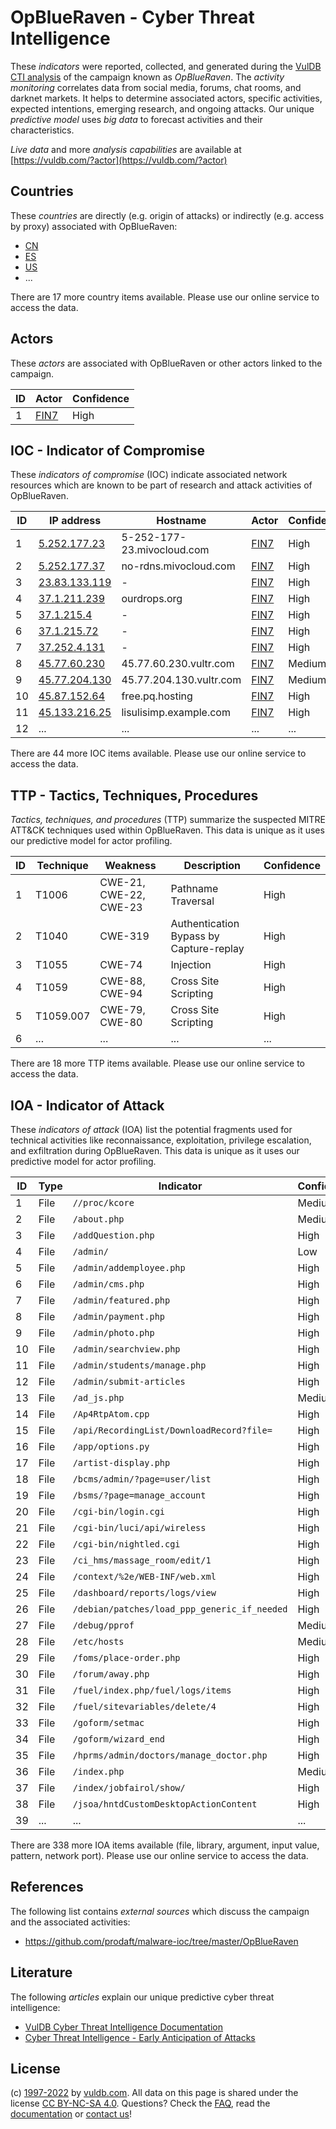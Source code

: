 # OpBlueRaven - Cyber Threat Intelligence

These _indicators_ were reported, collected, and generated during the [VulDB CTI analysis](https://vuldb.com/?kb.cti) of the campaign known as _OpBlueRaven_. The _activity monitoring_ correlates data from social media, forums, chat rooms, and darknet markets. It helps to determine associated actors, specific activities, expected intentions, emerging research, and ongoing attacks. Our unique _predictive model_ uses _big data_ to forecast activities and their characteristics.

_Live data_ and more _analysis capabilities_ are available at [https://vuldb.com/?actor](https://vuldb.com/?actor)

## Countries

These _countries_ are directly (e.g. origin of attacks) or indirectly (e.g. access by proxy) associated with OpBlueRaven:

* [CN](https://vuldb.com/?country.cn)
* [ES](https://vuldb.com/?country.es)
* [US](https://vuldb.com/?country.us)
* ...

There are 17 more country items available. Please use our online service to access the data.

## Actors

These _actors_ are associated with OpBlueRaven or other actors linked to the campaign.

ID | Actor | Confidence
-- | ----- | ----------
1 | [FIN7](https://vuldb.com/?actor.fin7) | High

## IOC - Indicator of Compromise

These _indicators of compromise_ (IOC) indicate associated network resources which are known to be part of research and attack activities of OpBlueRaven.

ID | IP address | Hostname | Actor | Confidence
-- | ---------- | -------- | ----- | ----------
1 | [5.252.177.23](https://vuldb.com/?ip.5.252.177.23) | 5-252-177-23.mivocloud.com | [FIN7](https://vuldb.com/?actor.fin7) | High
2 | [5.252.177.37](https://vuldb.com/?ip.5.252.177.37) | no-rdns.mivocloud.com | [FIN7](https://vuldb.com/?actor.fin7) | High
3 | [23.83.133.119](https://vuldb.com/?ip.23.83.133.119) | - | [FIN7](https://vuldb.com/?actor.fin7) | High
4 | [37.1.211.239](https://vuldb.com/?ip.37.1.211.239) | ourdrops.org | [FIN7](https://vuldb.com/?actor.fin7) | High
5 | [37.1.215.4](https://vuldb.com/?ip.37.1.215.4) | - | [FIN7](https://vuldb.com/?actor.fin7) | High
6 | [37.1.215.72](https://vuldb.com/?ip.37.1.215.72) | - | [FIN7](https://vuldb.com/?actor.fin7) | High
7 | [37.252.4.131](https://vuldb.com/?ip.37.252.4.131) | - | [FIN7](https://vuldb.com/?actor.fin7) | High
8 | [45.77.60.230](https://vuldb.com/?ip.45.77.60.230) | 45.77.60.230.vultr.com | [FIN7](https://vuldb.com/?actor.fin7) | Medium
9 | [45.77.204.130](https://vuldb.com/?ip.45.77.204.130) | 45.77.204.130.vultr.com | [FIN7](https://vuldb.com/?actor.fin7) | Medium
10 | [45.87.152.64](https://vuldb.com/?ip.45.87.152.64) | free.pq.hosting | [FIN7](https://vuldb.com/?actor.fin7) | High
11 | [45.133.216.25](https://vuldb.com/?ip.45.133.216.25) | lisulisimp.example.com | [FIN7](https://vuldb.com/?actor.fin7) | High
12 | ... | ... | ... | ...

There are 44 more IOC items available. Please use our online service to access the data.

## TTP - Tactics, Techniques, Procedures

_Tactics, techniques, and procedures_ (TTP) summarize the suspected MITRE ATT&CK techniques used within OpBlueRaven. This data is unique as it uses our predictive model for actor profiling.

ID | Technique | Weakness | Description | Confidence
-- | --------- | -------- | ----------- | ----------
1 | T1006 | CWE-21, CWE-22, CWE-23 | Pathname Traversal | High
2 | T1040 | CWE-319 | Authentication Bypass by Capture-replay | High
3 | T1055 | CWE-74 | Injection | High
4 | T1059 | CWE-88, CWE-94 | Cross Site Scripting | High
5 | T1059.007 | CWE-79, CWE-80 | Cross Site Scripting | High
6 | ... | ... | ... | ...

There are 18 more TTP items available. Please use our online service to access the data.

## IOA - Indicator of Attack

These _indicators of attack_ (IOA) list the potential fragments used for technical activities like reconnaissance, exploitation, privilege escalation, and exfiltration during OpBlueRaven. This data is unique as it uses our predictive model for actor profiling.

ID | Type | Indicator | Confidence
-- | ---- | --------- | ----------
1 | File | `//proc/kcore` | Medium
2 | File | `/about.php` | Medium
3 | File | `/addQuestion.php` | High
4 | File | `/admin/` | Low
5 | File | `/admin/addemployee.php` | High
6 | File | `/admin/cms.php` | High
7 | File | `/admin/featured.php` | High
8 | File | `/admin/payment.php` | High
9 | File | `/admin/photo.php` | High
10 | File | `/admin/searchview.php` | High
11 | File | `/admin/students/manage.php` | High
12 | File | `/admin/submit-articles` | High
13 | File | `/ad_js.php` | Medium
14 | File | `/Ap4RtpAtom.cpp` | High
15 | File | `/api/RecordingList/DownloadRecord?file=` | High
16 | File | `/app/options.py` | High
17 | File | `/artist-display.php` | High
18 | File | `/bcms/admin/?page=user/list` | High
19 | File | `/bsms/?page=manage_account` | High
20 | File | `/cgi-bin/login.cgi` | High
21 | File | `/cgi-bin/luci/api/wireless` | High
22 | File | `/cgi-bin/nightled.cgi` | High
23 | File | `/ci_hms/massage_room/edit/1` | High
24 | File | `/context/%2e/WEB-INF/web.xml` | High
25 | File | `/dashboard/reports/logs/view` | High
26 | File | `/debian/patches/load_ppp_generic_if_needed` | High
27 | File | `/debug/pprof` | Medium
28 | File | `/etc/hosts` | Medium
29 | File | `/foms/place-order.php` | High
30 | File | `/forum/away.php` | High
31 | File | `/fuel/index.php/fuel/logs/items` | High
32 | File | `/fuel/sitevariables/delete/4` | High
33 | File | `/goform/setmac` | High
34 | File | `/goform/wizard_end` | High
35 | File | `/hprms/admin/doctors/manage_doctor.php` | High
36 | File | `/index.php` | Medium
37 | File | `/index/jobfairol/show/` | High
38 | File | `/jsoa/hntdCustomDesktopActionContent` | High
39 | ... | ... | ...

There are 338 more IOA items available (file, library, argument, input value, pattern, network port). Please use our online service to access the data.

## References

The following list contains _external sources_ which discuss the campaign and the associated activities:

* https://github.com/prodaft/malware-ioc/tree/master/OpBlueRaven

## Literature

The following _articles_ explain our unique predictive cyber threat intelligence:

* [VulDB Cyber Threat Intelligence Documentation](https://vuldb.com/?kb.cti)
* [Cyber Threat Intelligence - Early Anticipation of Attacks](https://www.scip.ch/en/?labs.20201022)

## License

(c) [1997-2022](https://vuldb.com/?kb.changelog) by [vuldb.com](https://vuldb.com/?kb.about). All data on this page is shared under the license [CC BY-NC-SA 4.0](https://creativecommons.org/licenses/by-nc-sa/4.0/). Questions? Check the [FAQ](https://vuldb.com/?kb.faq), read the [documentation](https://vuldb.com/?kb) or [contact us](https://vuldb.com/?contact)!

